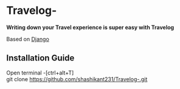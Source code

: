 # Travelog- 
**Writing down your Travel experience is super easy with Travelog**


Based on
[Django](https://docs.djangoproject.com/en/3.1/)

## Installation Guide

Open terminal -[ctrl+alt+T]  <br />
git clone https://github.com/shashikant231/Travelog-.git

